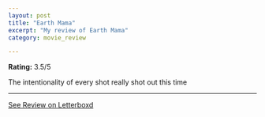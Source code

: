 ```yaml
---
layout: post
title: "Earth Mama"
excerpt: "My review of Earth Mama"
category: movie_review

---
```


**Rating:** 3.5/5

The intentionality of every shot really shot out this time

<hr>

[See Review on Letterboxd](https://boxd.it/7kXggX)
